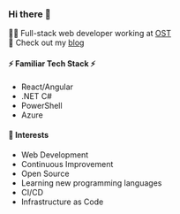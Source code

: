### Hi there 👋

👷‍♂️ Full-stack web developer working at [OST](https://www.ostusa.com/) <br>
📝 Check out my [blog](https://tiberriver256.github.io/)<br>

#### ⚡ Familiar Tech Stack ⚡

* React/Angular
* .NET C#
* PowerShell
* Azure

#### 💭 Interests

* Web Development
* Continuous Improvement
* Open Source
* Learning new programming languages
* CI/CD
* Infrastructure as Code
